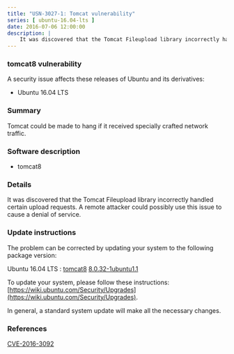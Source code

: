 ```yaml
---
title: "USN-3027-1: Tomcat vulnerability"
series: [ ubuntu-16.04-lts ]
date: 2016-07-06 12:00:00
description: |
    It was discovered that the Tomcat Fileupload library incorrectly handled certain upload requests. A remote attacker could possibly use this issue to cause a denial of service. 
--- 
```

 
### tomcat8 vulnerability

A security issue affects these releases of Ubuntu and its derivatives:

* Ubuntu 16.04 LTS

### Summary

Tomcat could be made to hang if it received specially crafted network traffic.

### Software description

* tomcat8 

### Details

It was discovered that the Tomcat Fileupload library incorrectly handled certain upload requests. A remote attacker could possibly use this issue to cause a denial of service. 

### Update instructions

The problem can be corrected by updating your system to the following package version:

Ubuntu 16.04 LTS
 : [tomcat8](https://launchpad.net/ubuntu/+source/tomcat8) <span> [8.0.32-1ubuntu1.1](https://launchpad.net/ubuntu/+source/tomcat8/8.0.32-1ubuntu1.1) </span> 

To update your system, please follow these instructions: [https://wiki.ubuntu.com/Security/Upgrades](https://wiki.ubuntu.com/Security/Upgrades).

In general, a standard system update will make all the necessary changes. 

### References

 [CVE-2016-3092](http://people.ubuntu.com/~ubuntu-security/cve/CVE-2016-3092)
 
